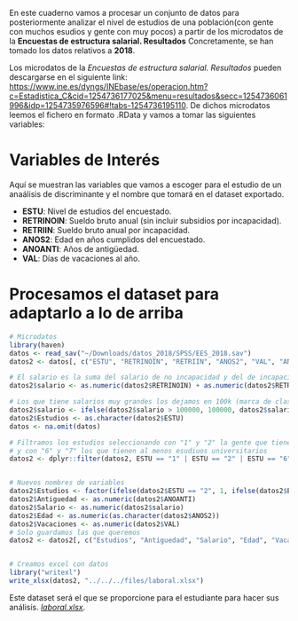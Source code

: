 En este cuaderno vamos a procesar un conjunto de datos para posteriormente analizar el nivel de estudios de una población(con gente con muchos esudios y gente con muy pocos) a partir de los microdatos de la **Encuestas de estructura salarial. Resultados** Concretamente, se han tomado los datos relativos a **2018**.

Los microdatos de la *Encuestas de estructura salarial. Resultados* pueden descargarse en el siguiente link: <https://www.ine.es/dyngs/INEbase/es/operacion.htm?c=Estadistica_C&cid=1254736177025&menu=resultados&secc=1254736061996&idp=1254735976596#!tabs-1254736195110>. De dichos microdatos leemos el fichero en formato .RData y vamos a tomar las siguientes variables:

# Variables de Interés

Aquí se muestran las variables que vamos a escoger para el estudio de un anaálisis de discriminante y el nombre que tomará en el dataset exportado.

-   **ESTU**: Nivel de estudios del encuestado.
-   **RETRINOIN**: Sueldo bruto anual (sin incluir subsidios por incapacidad).
-   **RETRIIN**: Sueldo bruto anual por incapacidad.
-   **ANOS2**: Edad en años cumplidos del encuestado.
-   **ANOANTI**: Años de antigüedad.
-   **VAL**: Días de vacaciones al año.

# Procesamos el dataset para adaptarlo a lo de arriba

``` r
# Microdatos
library(haven)
datos <- read_sav("~/Downloads/datos_2018/SPSS/EES_2018.sav")
datos2 <- datos[, c("ESTU", "RETRINOIN", "RETRIIN", "ANOS2", "VAL", "ANOANTI")]

# El salario es la suma del salario de no incapacidad y del de incapacidad
datos2$salario <- as.numeric(datos2$RETRINOIN) + as.numeric(datos2$RETRIIN)

# Los que tiene salarios muy grandes los dejamos en 100k (marca de clase)
datos2$salario <- ifelse(datos2$salario > 100000, 100000, datos2$salario)
datos2$Estudios <- as.character(datos2$ESTU)
datos <- na.omit(datos)

# Filtramos los estudios seleccionando con "1" y "2" la gente que tiene estudios hasta primaria
# y con "6" y "7" los que tienen al menos esudiuos universitarios
datos2 <- dplyr::filter(datos2, ESTU == "1" | ESTU == "2" | ESTU == "6" | ESTU == "7")


# Nuevos nombres de variables
datos2$Estudios <- factor(ifelse(datos2$ESTU == "2", 1, ifelse(datos2$ESTU == "1", 1, 0)))
datos2$Antiguedad <- as.numeric(datos2$ANOANTI)
datos2$Salario <- as.numeric(datos2$salario)
datos2$Edad <- as.numeric(as.character(datos2$ANOS2))
datos2$Vacaciones <- as.numeric(datos2$VAL)
# Solo guardamos las que queremos
datos2 <- datos2[, c("Estudios", "Antiguedad", "Salario", "Edad", "Vacaciones")]


# Creamos excel con datos
library("writexl")
write_xlsx(datos2, "../../../files/laboral.xlsx")
```

Este dataset será el que se proporcione para el estudiante para hacer sus análisis. [*laboral.xlsx*](../../../files/laboral.xlsx).

